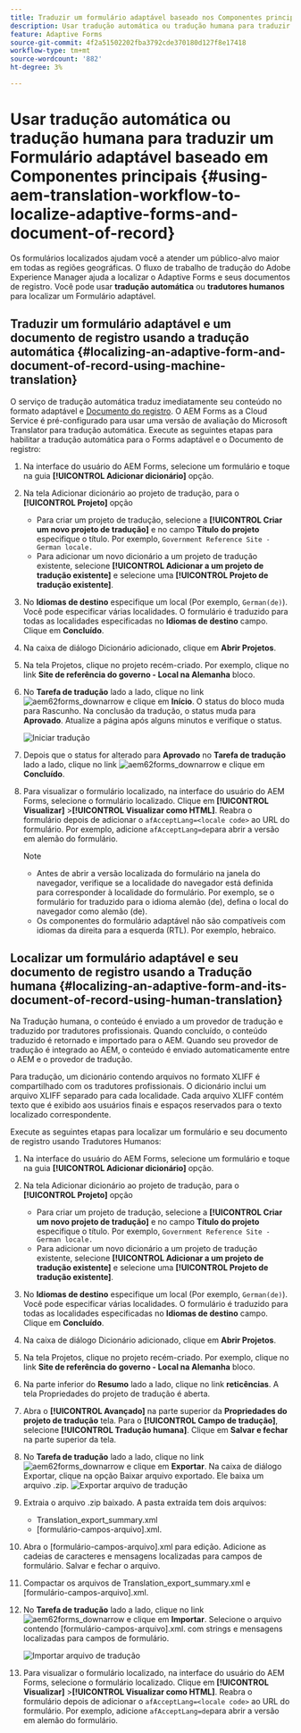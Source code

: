 ```yaml
---
title: Traduzir um formulário adaptável baseado nos Componentes principais
description: Usar tradução automática ou tradução humana para traduzir um Formulário adaptável baseado em Componentes principais
feature: Adaptive Forms
source-git-commit: 4f2a51502202fba3792cde370180d127f8e17418
workflow-type: tm+mt
source-wordcount: '882'
ht-degree: 3%

---
```


# Usar tradução automática ou tradução humana para traduzir um Formulário adaptável baseado em Componentes principais {#using-aem-translation-workflow-to-localize-adaptive-forms-and-document-of-record}

Os formulários localizados ajudam você a atender um público-alvo maior em todas as regiões geográficas. O fluxo de trabalho de tradução do Adobe Experience Manager ajuda a localizar o Adaptive Forms e seus documentos de registro. Você pode usar **tradução automática** ou **tradutores humanos** para localizar um Formulário adaptável.

## Traduzir um formulário adaptável e um documento de registro usando a tradução automática {#localizing-an-adaptive-form-and-document-of-record-using-machine-translation}

O serviço de tradução automática traduz imediatamente seu conteúdo no formato adaptável e [Documento do registro](/help/forms/generate-document-of-record-core-components.md). O AEM Forms as a Cloud Service é pré-configurado para usar uma versão de avaliação do Microsoft Translator para tradução automática. Execute as seguintes etapas para habilitar a tradução automática para o Forms adaptável e o Documento de registro:

1. Na interface do usuário do AEM Forms, selecione um formulário e toque na guia **[!UICONTROL Adicionar dicionário]** opção.
1. Na tela Adicionar dicionário ao projeto de tradução, para o **[!UICONTROL Projeto]** opção

   * Para criar um projeto de tradução, selecione a **[!UICONTROL Criar um novo projeto de tradução]** e no campo **Título do projeto** especifique o título. Por exemplo, `Government Reference Site - German locale.`
   * Para adicionar um novo dicionário a um projeto de tradução existente, selecione **[!UICONTROL Adicionar a um projeto de tradução existente]** e selecione uma **[!UICONTROL Projeto de tradução existente]**.
1. No **Idiomas de destino** especifique um local (Por exemplo, `German(de)`). Você pode especificar várias localidades. O formulário é traduzido para todas as localidades especificadas no **Idiomas de destino** campo. Clique em **Concluído**.
1. Na caixa de diálogo Dicionário adicionado, clique em **Abrir Projetos**.
1. Na tela Projetos, clique no projeto recém-criado. Por exemplo, clique no link **Site de referência do governo - Local na Alemanha** bloco.
1. No **Tarefa de tradução** lado a lado, clique no link ![aem62forms_downarrow](assets/aem62forms_downarrow.png) e clique em **Início**. O status do bloco muda para Rascunho. Na conclusão da tradução, o status muda para **Aprovado**. Atualize a página após alguns minutos e verifique o status.

   ![Iniciar tradução](/help/forms/assets/adaptive-forms-core-components-start-translation.png)
1. Depois que o status for alterado para **Aprovado** no **Tarefa de tradução** lado a lado, clique no link ![aem62forms_downarrow](assets/aem62forms_downarrow.png) e clique em **Concluído**.

1. Para visualizar o formulário localizado, na interface do usuário do AEM Forms, selecione o formulário localizado. Clique em **[!UICONTROL Visualizar]** >**[!UICONTROL Visualizar como HTML]**. Reabra o formulário depois de adicionar o `afAcceptLang=<locale code>` ao URL do formulário. Por exemplo, adicione `afAcceptLang=de`para abrir a versão em alemão do formulário.


   >[!NOTE]
   >
   >* Antes de abrir a versão localizada do formulário na janela do navegador, verifique se a localidade do navegador está definida para corresponder à localidade do formulário. Por exemplo, se o formulário for traduzido para o idioma alemão (de), defina o local do navegador como alemão (de).
   >* Os componentes do formulário adaptável não são compatíveis com idiomas da direita para a esquerda (RTL). Por exemplo, hebraico.

<!-- 
   Along with the Adaptive form, the auto-generated document of record is also localized.

   For more information on Document of Record settings and configuration, see:

   [Document of Record Template](/help/forms/using/generate-document-of-record-for-non-xfa-based-adaptive-forms.md#p-document-of-record-template-configuration-p)

   [Document of Record settings](/help/forms/using/generate-document-of-record-for-non-xfa-based-adaptive-forms.md#p-document-of-record-settings-p)

1. [Customize the branding information of the document of record](/help/forms/using/generate-document-of-record-for-non-xfa-based-adaptive-forms.md) and ensure that the browser locale is set to the same language to which you have localized the Adaptive Form using machine language. The browser locale helps localize the branding information in the document of record.
1. To view the localized document of record, tap Generate Preview. The document of record PDF is generated and opened in a new tab in your browser.

-->

## Localizar um formulário adaptável e seu documento de registro usando a Tradução humana {#localizing-an-adaptive-form-and-its-document-of-record-using-human-translation}

Na Tradução humana, o conteúdo é enviado a um provedor de tradução e traduzido por tradutores profissionais. Quando concluído, o conteúdo traduzido é retornado e importado para o AEM. Quando seu provedor de tradução é integrado ao AEM, o conteúdo é enviado automaticamente entre o AEM e o provedor de tradução.

Para tradução, um dicionário contendo arquivos no formato XLIFF é compartilhado com os tradutores profissionais. O dicionário inclui um arquivo XLIFF separado para cada localidade. Cada arquivo XLIFF contém texto que é exibido aos usuários finais e espaços reservados para o texto localizado correspondente.

Execute as seguintes etapas para localizar um formulário e seu documento de registro usando Tradutores Humanos:

1. Na interface do usuário do AEM Forms, selecione um formulário e toque na guia **[!UICONTROL Adicionar dicionário]** opção.
1. Na tela Adicionar dicionário ao projeto de tradução, para o **[!UICONTROL Projeto]** opção

   * Para criar um projeto de tradução, selecione a **[!UICONTROL Criar um novo projeto de tradução]** e no campo **Título do projeto** especifique o título. Por exemplo, `Government Reference Site - German locale.`
   * Para adicionar um novo dicionário a um projeto de tradução existente, selecione **[!UICONTROL Adicionar a um projeto de tradução existente]** e selecione uma **[!UICONTROL Projeto de tradução existente]**.
1. No **Idiomas de destino** especifique um local (Por exemplo, `German(de)`). Você pode especificar várias localidades. O formulário é traduzido para todas as localidades especificadas no **Idiomas de destino** campo. Clique em **Concluído**.
1. Na caixa de diálogo Dicionário adicionado, clique em **Abrir Projetos**.
1. Na tela Projetos, clique no projeto recém-criado. Por exemplo, clique no link **Site de referência do governo - Local na Alemanha** bloco.
1. Na parte inferior do **Resumo** lado a lado, clique no link **reticências**. A tela Propriedades do projeto de tradução é aberta.
1. Abra o **[!UICONTROL Avançado]** na parte superior da **Propriedades do projeto de tradução** tela. Para o **[!UICONTROL Campo de tradução]**, selecione **[!UICONTROL Tradução humana]**. Clique em **Salvar e fechar** na parte superior da tela.
1. No **Tarefa de tradução** lado a lado, clique no link ![aem62forms_downarrow](assets/aem62forms_downarrow.png) e clique em **Exportar**. Na caixa de diálogo Exportar, clique na opção Baixar arquivo exportado. Ele baixa um arquivo .zip.
   ![Exportar arquivo de tradução](/help/forms/assets/adaptive-forms-core-components-start-translation-export.png)
1. Extraia o arquivo .zip baixado. A pasta extraída tem dois arquivos:
   * Translation_export_summary.xml
   * [formulário-campos-arquivo].xml.
1. Abra o [formulário-campos-arquivo].xml para edição. Adicione as cadeias de caracteres e mensagens localizadas para campos de formulário. Salvar e fechar o arquivo.
1. Compactar os arquivos de Translation_export_summary.xml e [formulário-campos-arquivo].xml.
1. No **Tarefa de tradução** lado a lado, clique no link ![aem62forms_downarrow](assets/aem62forms_downarrow.png) e clique em **Importar**. Selecione o arquivo contendo [formulário-campos-arquivo].xml. com strings e mensagens localizadas para campos de formulário.

   ![Importar arquivo de tradução](/help/forms/assets/adaptive-forms-core-components-start-translation-import.png)

1. Para visualizar o formulário localizado, na interface do usuário do AEM Forms, selecione o formulário localizado. Clique em **[!UICONTROL Visualizar]** >**[!UICONTROL Visualizar como HTML]**. Reabra o formulário depois de adicionar o `afAcceptLang=<locale code>` ao URL do formulário. Por exemplo, adicione `afAcceptLang=de`para abrir a versão em alemão do formulário.
